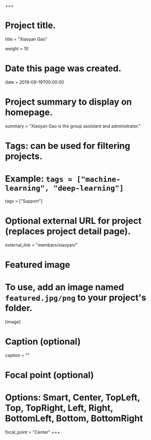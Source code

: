 +++
# Project title.
title = "Xiaoyan Gao"

weight = 10

# Date this page was created.
date = 2019-09-19T00:00:00

# Project summary to display on homepage.
summary = "Xiaoyan Gao is the group assistant and administrator."

# Tags: can be used for filtering projects.
# Example: `tags = ["machine-learning", "deep-learning"]`
tags = ["Support"]

# Optional external URL for project (replaces project detail page).
external_link = "members/xiaoyan/"

# Featured image
# To use, add an image named `featured.jpg/png` to your project's folder. 
[image]
  # Caption (optional)
  caption = ""

  # Focal point (optional)
  # Options: Smart, Center, TopLeft, Top, TopRight, Left, Right, BottomLeft, Bottom, BottomRight
  focal_point = "Center"
+++
